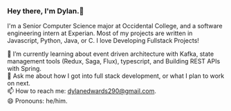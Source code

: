 ### Hey there, I'm Dylan.👋

I'm a Senior Computer Science major at Occidental College, and a software engineering intern at Experian. Most of my projects are written in Javascript, Python, Java, or C. I love Developing Fullstack Projects!    
    
🌱 I’m currently learning about event driven architecture with Kafka, state management tools (Redux, Saga, Flux), typescript, and Building REST APIs with Spring.   
💬 Ask me about how I got into full stack development, or what I plan to work on next.    
📫 How to reach me: dylanedwards290@gmail.com.    
😄 Pronouns: he/him.    
